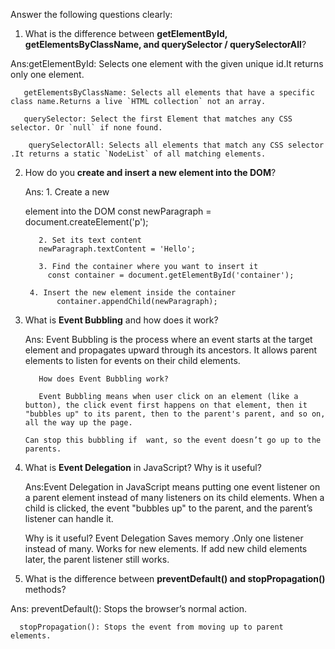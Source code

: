

 Answer the following questions clearly:

1. What is the difference between **getElementById, getElementsByClassName, and querySelector / querySelectorAll**?

  Ans:getElementById: Selects one element with the given unique id.It returns only one element.

       getElementsByClassName: Selects all elements that have a specific class name.Returns a live `HTML collection` not an array.

       querySelector: Select the first Element that matches any CSS selector. Or `null` if none found.

        querySelectorAll: Selects all elements that match any CSS selector .It returns a static `NodeList` of all matching elements.

2. How do you **create and insert a new element into the DOM**?

    Ans: 1. Create a new <p> element into the DOM
          const newParagraph = document.createElement('p');

          2. Set its text content
          newParagraph.textContent = 'Hello';

          3. Find the container where you want to insert it
            const container = document.getElementById('container');

        4. Insert the new element inside the container
              container.appendChild(newParagraph);

3. What is **Event Bubbling** and how does it work?

    Ans: Event Bubbling is the process where an event starts at the target element and propagates upward through its ancestors.
          It allows parent elements to listen for events on their child elements.

          How does Event Bubbling work?

          Event Bubbling means when user click on an element (like a button), the click event first happens on that element, then it "bubbles up" to its parent, then to the parent's parent, and so on, all the way up the page.
          
       Can stop this bubbling if  want, so the event doesn’t go up to the parents.

4. What is **Event Delegation** in JavaScript? Why is it useful?

    Ans:Event Delegation in JavaScript means putting one event listener on a parent element instead of many listeners on its child   elements. When a child is clicked, the event "bubbles up" to the parent, and the parent’s listener can handle it.

    Why is it useful?
      Event Delegation Saves memory .Only one listener instead of many.
      Works for new elements. If  add new child elements later, the parent listener still works.
     

5. What is the difference between **preventDefault() and stopPropagation()** methods?

  Ans: preventDefault(): Stops the browser’s normal action.
       
      stopPropagation(): Stops the event from moving up to parent elements.
       


